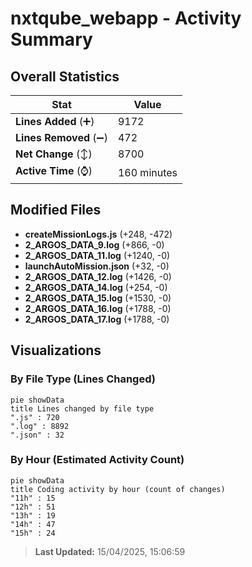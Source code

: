 # nxtqube_webapp - Activity Summary 

## Overall Statistics

| Stat                   | Value                                                             |
| ---------------------- | ----------------------------------------------------------------- |
| **Lines Added** (➕)   | 9172                                          |
| **Lines Removed** (➖) | 472                                        |
| **Net Change** (↕)    | 8700                |
| **Active Time** (⌚)   | 160 minutes |


## Modified Files
- **createMissionLogs.js** (+248, -472)
- **2_ARGOS_DATA_9.log** (+866, -0)
- **2_ARGOS_DATA_11.log** (+1240, -0)
- **launchAutoMission.json** (+32, -0)
- **2_ARGOS_DATA_12.log** (+1426, -0)
- **2_ARGOS_DATA_14.log** (+254, -0)
- **2_ARGOS_DATA_15.log** (+1530, -0)
- **2_ARGOS_DATA_16.log** (+1788, -0)
- **2_ARGOS_DATA_17.log** (+1788, -0)

## Visualizations

### By File Type (Lines Changed)

```mermaid
pie showData
title Lines changed by file type
".js" : 720
".log" : 8892
".json" : 32
```

### By Hour (Estimated Activity Count)

```mermaid
pie showData
title Coding activity by hour (count of changes)
"11h" : 15
"12h" : 51
"13h" : 19
"14h" : 47
"15h" : 24
```


> **Last Updated:** 15/04/2025, 15:06:59
